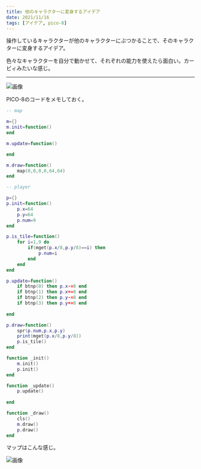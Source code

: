 ```yaml
---
title: 他のキャラクターに変身するアイデア
date: 2021/11/16
tags: [アイデア, pico-8]
---
```


操作しているキャラクターが他のキャラクターにぶつかることで、そのキャラクターに変身するアイデア。

色々なキャラクターを自分で動かせて、それぞれの能力を使えたら面白い。カービィみたいな感じ。

<!--more-->

---

![画像](/my-home/cover/prcp8_2.gif)


PICO-8のコードをメモしておく。

```lua
-- map

m={}
m.init=function()
end

m.update=function()

end

m.draw=function()
	map(0,0,0,0,64,64)
end
```

```lua
-- player

p={}
p.init=function()
	p.x=64
	p.y=64
	p.num=9
end

p.is_tile=function()
	for i=1,9 do
		if(mget(p.x/8,p.y/8)==i) then
			p.num=i
		end
	end
end

p.update=function()
	if btnp(0) then p.x-=8 end
	if btnp(1) then p.x+=8 end
	if btnp(2) then p.y-=8 end
	if btnp(3) then p.y+=8 end
	
end

p.draw=function()
	spr(p.num,p.x,p.y)
	print(mget(p.x/8,p.y/8))
	p.is_tile()
end
```

```lua
function _init()
	m.init()
	p.init()
end

function _update()
	p.update()
	
end

function _draw()
	cls()
	m.draw()
	p.draw()
end
```

マップはこんな感じ。

![画像](/my-home/cover/prcp8_0.webp)